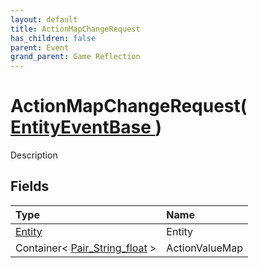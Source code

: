 ```yaml
---
layout: default
title: ActionMapChangeRequest
has_children: false
parent: Event
grand_parent: Game Reflection
---
```

# ActionMapChangeRequest( [ EntityEventBase ](/riftbreaker-wiki/docs/game-reflection/events/entity_event_base/) )
Description 

## Fields

| Type | Name |
|:----------|:--------------|
| [Entity](/riftbreaker-wiki/docs/game-reflection/classes/entity/) | Entity |
| Container< [Pair_String_float](/riftbreaker-wiki/docs/game-reflection/classes/pair__string_float/) > | ActionValueMap |

